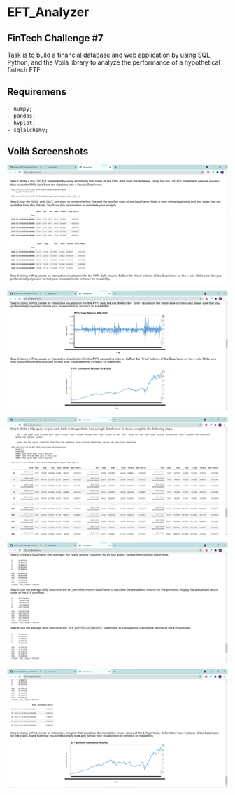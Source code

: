 # EFT_Analyzer
## FinTech Challenge #7
Task is to build a financial database and web application by using SQL, Python, and the Voilà library to analyze the performance of a hypothetical fintech ETF
## Requiremens
    - numpy;
    - pandas;
    - hvplot,
    - sqlalchemy;

## Voilà Screenshots

![First part](https://github.com/dcmar18/EFT_Analyzer/blob/main/images/viola3.png?raw=true)

![First part](https://github.com/dcmar18/EFT_Analyzer/blob/main/images/viola4.png?raw=true)

![First part](https://github.com/dcmar18/EFT_Analyzer/blob/main/images/viola5.png?raw=true)

![First part](https://github.com/dcmar18/EFT_Analyzer/blob/main/images/viola6.png?raw=true)

![First part](https://github.com/dcmar18/EFT_Analyzer/blob/main/images/viola7.png?raw=true)
